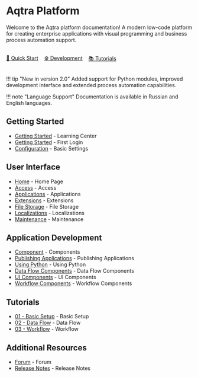 # Aqtra Platform

<p class="lead">Welcome to the Aqtra platform documentation! A modern low-code platform for creating enterprise applications with visual programming and business process automation support.</p>

<div style="display: flex; gap: 1rem; margin: 2rem 0; flex-wrap: wrap;">
  <a class="btn" href="learn/">🚀 Quick Start</a>
  <a class="btn" href="app-development/">⚙️ Development</a>
  <a class="btn" href="tutorials/">📚 Tutorials</a>
</div>

!!! tip "New in version 2.0"
Added support for Python modules, improved development interface and extended process automation capabilities.

!!! note "Language Support"
Documentation is available in <span class="badge">Russian</span> and <span class="badge">English</span> languages.

## Getting Started

- [Getting Started](learn/index.md) - Learning Center
- [Getting Started](overview/getting-started.md) - First Login
- [Configuration](installation/configuration.md) - Basic Settings

## User Interface

- [Home](user-interface/home.md) - Home Page
- [Access](user-interface/access.md) - Access
- [Applications](user-interface/applications.md) - Applications
- [Extensions](user-interface/extensions.md) - Extensions
- [File Storage](user-interface/file-storage.md) - File Storage
- [Localizations](user-interface/localizations.md) - Localizations
- [Maintenance](user-interface/maintenance.md) - Maintenance

## Application Development

- [Component](app-development/component.md) - Components
- [Publishing Applications](app-development/publishing-applications.md) - Publishing Applications
- [Using Python](app-development/using-python.md) - Using Python
- [Data Flow Components](app-development/data-flow-components/index.md) - Data Flow Components
- [UI Components](app-development/ui-components/index.md) - UI Components
- [Workflow Components](app-development/workflow-components/index.md) - Workflow Components

## Tutorials

- [01 - Basic Setup](tutorials/01-basic-setup.md) - Basic Setup
- [02 - Data Flow](tutorials/02-data-flow.md) - Data Flow
- [03 - Workflow](tutorials/03-workflow.md) - Workflow

## Additional Resources

- [Forum](forum.md) - Forum
- [Release Notes](release-notes.md) - Release Notes
